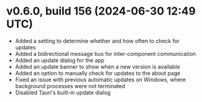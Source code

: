 # v0.6.0, build 156 (2024-06-30 12:49 UTC)
- Added a setting to determine whether and how often to check for updates
- Added a bidirectional message bus for inter-component communication
- Added an update dialog for the app
- Added an update banner to show when a new version is available
- Added an option to manually check for updates to the about page
- Fixed an issue with previous automatic updates on Windows, where background processes were not terminated
- Disabled Tauri's built-in update dialog